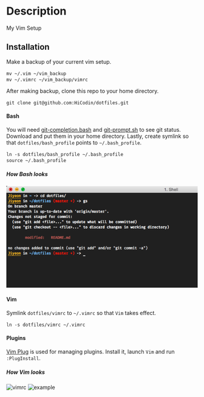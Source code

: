 # Description

My Vim Setup

## Installation

Make a backup of your current vim setup. 

```    
mv ~/.vim ~/vim_backup
mv ~/.vimrc ~/vim_backup/vimrc
```

After making backup, clone this repo to your home directory.

```
git clone git@github.com:HiCodin/dotfiles.git
```

#### Bash

You will need [git-completion.bash](https://raw.githubusercontent.com/git/git/master/contrib/completion/git-completion.bash) and [git-prompt.sh](https://raw.githubusercontent.com/git/git/master/contrib/completion/git-prompt.sh) to see git status.
Download and put them in your home directory. Lastly, create symlink so that `dotfiles/bash_profile` points to `~/.bash_profile`.

```
ln -s dotfiles/bash_profile ~/.bash_profile
source ~/.bash_profile
```

##### How Bash looks
![simple-bash-prompt](https://raw.githubusercontent.com/HiCodin/dotfiles/master/simple-bash-prompt.png)
#### Vim
Symlink `dotfiles/vimrc` to `~/.vimrc` so that `Vim` takes effect.

```
ln -s dotfiles/vimrc ~/.vimrc
```

#### Plugins 

[Vim Plug](https://github.com/junegunn/vim-plug) is used for managing plugins.
Install it, launch `Vim` and run `:PlugInstall`.

##### How Vim looks

![vimrc](https://cloud.githubusercontent.com/assets/13816418/9427648/8fb59fe6-49ae-11e5-8ac0-181664c65d3d.png)
![example](https://cloud.githubusercontent.com/assets/13816418/9427647/8f72f902-49ae-11e5-8cc7-f9baca9c6275.png)
